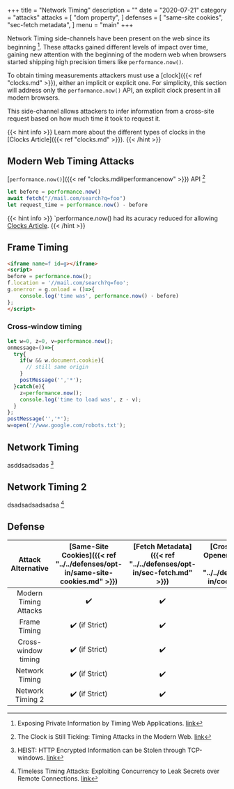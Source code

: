 +++
title = "Network Timing"
description = ""
date = "2020-07-21"
category = "attacks"
attacks = [
    "dom property",
]
defenses = [
    "same-site cookies",
    "sec-fetch metadata",
]
menu = "main"
+++

Network Timing side-channels have been present on the web since its beginning [^1]. These attacks gained different levels of impact over time, gaining new attention with the beginning of the modern web when browsers started shipping high precision timers like `performance.now()`.

To obtain timing measurements attackers must use a [clock]({{< ref "clocks.md" >}}), either an implicit or explicit one. For simplicity, this section will address only the `performance.now()` API, an explicit clock present in all modern browsers.

This side-channel allows attackers to infer information from a cross-site request based on how much time it took to request it.

{{< hint info >}}
Learn more about the different types of clocks in the [Clocks Article]({{< ref "clocks.md" >}}).
{{< /hint >}}

## Modern Web Timing Attacks

[`performance.now()`]({{< ref "clocks.md#performancenow" >}}) API [^2]

```javascript
let before = performance.now()
await fetch("//mail.com/search?q=foo")
let request_time = performance.now() - before
```

{{< hint info >}}
`performance.now() had its acuracy reduced for allowing [Clocks Article](https://TODO).
{{< /hint >}}

## Frame Timing


```html
<iframe name=f id=g></iframe>
<script>
before = performance.now();
f.location = '//mail.com/search?q=foo';
g.onerror = g.onload = ()=>{
    console.log('time was', performance.now() - before)
};
</script>
```

### Cross-window timing 

```javascript
let w=0, z=0, v=performance.now();
onmessage=()=>{
  try{
    if(w && w.document.cookie){
      // still same origin
    }
    postMessage('','*');
  }catch(e){
    z=performance.now();
    console.log('time to load was', z - v);
  }
};
postMessage('','*');
w=open('//www.google.com/robots.txt');
```


## Network Timing

asddsadsadas [^3]


## Network Timing 2

dsadsadsadsadsa [^4]


## Defense

| Attack Alternative  | [Same-Site Cookies]({{< ref "../../defenses/opt-in/same-site-cookies.md" >}})  | [Fetch Metadata]({{< ref "../../defenses/opt-in/sec-fetch.md" >}})  | [Cross-Origin-Opener-Policy]({{< ref "../../defenses/opt-in/coop.md" >}})  |  [Framing Protections]({{< ref "../../defenses/opt-in/xfo.md" >}}) |
|:-------------------:|:------------------:|:---------------:|:-----:|:--------------------:|
| Modern Timing Attacks              |         ✔️         |      ✔️         |  ❌   |          ✔️         |
| Frame Timing |         ✔️ (if Strict)       |      ✔️         |  ❌   |          ❌         |
| Cross-window timing  |         ✔️ (if Strict)       |      ✔️         |  ❌   |          ❌         |
| Network Timing  |         ✔️ (if Strict)       |      ✔️         |  ❌   |          ❌         |
| Network Timing 2  |         ✔️ (if Strict)       |      ✔️         |  ❌   |          ❌         |

[^1]: Exposing Private Information by Timing Web Applications. [link](https://crypto.stanford.edu/~dabo/papers/webtiming.pdf)
[^2]: The Clock is Still Ticking: Timing Attacks in the Modern Web. [link](https://tom.vg/papers/timing-attacks_ccs2015.pdf)
[^3]: HEIST: HTTP Encrypted Information can be Stolen through TCP-windows. [link](https://www.blackhat.com/docs/us-16/materials/us-16-VanGoethem-HEIST-HTTP-Encrypted-Information-Can-Be-Stolen-Through-TCP-Windows-wp.pdf)
[^4]: Timeless Timing Attacks: Exploiting Concurrency to Leak Secrets over Remote Connections. [link](https://www.usenix.org/system/files/sec20-van_goethem.pdf)
